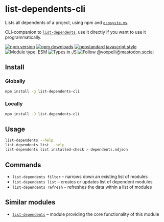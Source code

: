 # list-dependents-cli

Lists all dependents of a project, using npm and [`ecosyste.ms`](https://ecosyste.ms/).

CLI-companion to [`list-dependents`](https://github.com/voxpelli/list-dependents), use it directly if you want to use it programmatically.

[![npm version](https://img.shields.io/npm/v/list-dependents-cli.svg?style=flat)](https://www.npmjs.com/package/list-dependents-cli)
[![npm downloads](https://img.shields.io/npm/dm/list-dependents-cli.svg?style=flat)](https://www.npmjs.com/package/list-dependents-cli)
[![neostandard javascript style](https://img.shields.io/badge/code_style-neostandard-7fffff?style=flat&labelColor=ff80ff)](https://github.com/neostandard/neostandard)
[![Module type: ESM](https://img.shields.io/badge/module%20type-esm-brightgreen)](https://github.com/voxpelli/badges-cjs-esm)
[![Types in JS](https://img.shields.io/badge/types_in_js-yes-brightgreen)](https://github.com/voxpelli/types-in-js)
[![Follow @voxpelli@mastodon.social](https://img.shields.io/mastodon/follow/109247025527949675?domain=https%3A%2F%2Fmastodon.social&style=social)](https://mastodon.social/@voxpelli)

## Install

### Globally

```sh
npm install -g list-dependents-cli
```

### Locally

```sh
npm install -D list-dependents-cli
```

## Usage

```sh
list-dependents --help
list-dependents list --help
list-dependents list installed-check > dependents.ndjson
```

## Commands

* `list-dependents filter` – narrows down an existing list of modules
* `list-dependents list` – creates or updates list of dependent modules
* `list-dependents refresh` – refreshes the data within a list of modules

## Similar modules

* [`list-dependents`](https://github.com/voxpelli/list-dependents) – module providing the core functionality of this module

<!-- ## See also

* [Announcement blog post](#)
* [Announcement tweet](#) -->

